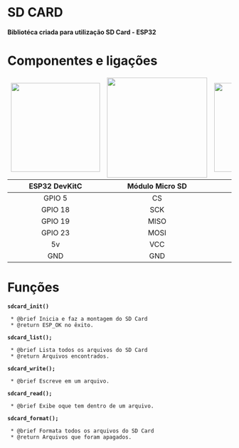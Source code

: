 # SD CARD
__Bibliotéca criada para utilização SD Card - ESP32__


# Componentes e ligações
<table>
<thead>
  <tr>
    <td colspan="1" align="center"><img src="https://cdn.awsli.com.br/1000x1000/468/468162/produto/103347624/9ef0318f0a.jpg" width="200"></td>
    <td colspan="1" align="center"><img src="https://cdn.awsli.com.br/600x700/95/95881/produto/94057618/059e114f7f.jpg" width="225"></td>
    <td colspan="1" align="center"><img src="https://www.baudaeletronica.com.br/media/catalog/product/cache/1/image/9df78eab33525d08d6e5fb8d27136e95/1/0/10k.png" width="200"></td>
  </tr>
    <th align="center"> ESP32 DevKitC </th>
    <th align="center"> Módulo Micro SD</th>
    <th align="center">Resistor 10k Ω</th>
  </tr>
</thead>
<tbody>
  <tr>
    <td align="center">GPIO 5</td> 
    <td align="center">CS</td>
    <td align="center">Pull UP</td>
  </tr>
    <tr>
    <td align="center">GPIO 18</td>
    <td align="center">SCK</td>
    <td align="center">Pull UP</td>
  </tr>
    <tr>
    <td align="center">GPIO 19</td>
    <td align="center">MISO</td>
    <td align="center">Pull UP</td>
  </tr>
  <tr>
    <td align="center">GPIO 23</td>
    <td align="center">MOSI</td>
    <td align="center">Pull UP</td>
  </tr>
  <tr>
    <td align="center">5v</td>
    <td align="center">VCC</td>
    <td align="center"> - </td>
  </tr>
    <tr>
    <td align="center">GND</td>
    <td align="center">GND</td>
    <td align="center"> - </td>
  </tr>
</tbody>
</table>

# Funções
__`sdcard_init()`__
```
 * @brief Inicia e faz a montagem do SD Card
 * @return ESP_OK no êxito.
```
__`sdcard_list();`__
```
 * @brief Lista todos os arquivos do SD Card
 * @return Arquivos encontrados.
```
__`sdcard_write();`__
```
 * @brief Escreve em um arquivo.
```
__`sdcard_read();`__
```
 * @brief Exibe oque tem dentro de um arquivo.
```
__`sdcard_format();`__
```
 * @brief Formata todos os arquivos do SD Card
 * @return Arquivos que foram apagados.
```